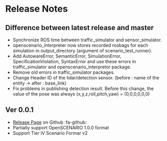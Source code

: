 # Release Notes

## Difference between latest release and master
- Synchronize ROS time between traffic_simulator and sensor_simulator.
- openscenario_interpreter now stores recorded rosbags for each simulation in output_directory (argument of scenario_test_runner).
- Add AutowareError, SemanticError, SimulationError, SpecificationViolation, SyntaxError and use these errors in traffic_simulator and openscenario_interpretor package.
- Remove old errors in traffic_simulator packages.
- Change Header ID of the lidar/detection sensor. (before : name of the entity -> after : base_link)
- Fix problems in publishing detection result. Before this change, the value of the pose was always (x,y,z,roll,pitch,yaw) = (0,0,0,0,0,0)

## Ver 0.0.1
- [Release Page](https://github.com/tier4/scenario_simulator_v2/releases/0.0.1) on Github :fa-github:
- Partially support OpenSCENARIO 1.0.0 format
- Support Tier IV Scenario Formar v2
